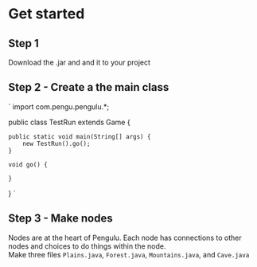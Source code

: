 # Get started
## Step 1
Download the .jar and and it to your project
## Step 2 - Create a the main class
`
import com.pengu.pengulu.*;

public class TestRun extends Game {
	
	public static void main(String[] args) {
		new TestRun().go();
	}
	
	void go() {
		
	}
	
}
`
## Step 3 - Make nodes
Nodes are at the heart of Pengulu. Each node has connections to other nodes and choices to do things within the node.<br>
Make three files `Plains.java`, `Forest.java`, `Mountains.java`, and `Cave.java`
